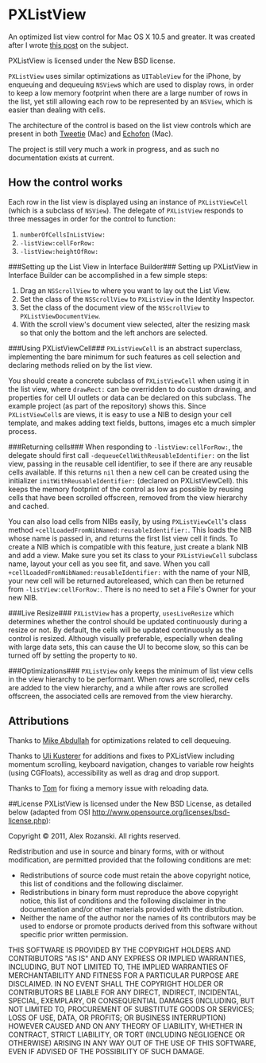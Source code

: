 PXListView
==========

An optimized list view control for Mac OS X 10.5 and greater. It was created after I wrote [this post][1] on the subject.

PXListView is licensed under the New BSD license.

`PXListView` uses similar optimizations as `UITableView` for the iPhone, by enqueuing and dequeuing `NSView`s which are used to display rows, in order to keep a low memory footprint when there are a large number of rows in the list, yet still allowing each row to be represented  by an `NSView`, which is easier than dealing with cells.

The architecture of the control is based on the list view controls which are present in both [Tweetie][2] (Mac) and [Echofon][3] (Mac).

The project is still very much a work in progress, and as such no documentation exists at current.

How the control works
---------------------

Each row in the list view is displayed using an instance of `PXListViewCell` (which is a subclass of `NSView`). The delegate of `PXListView` responds to three messages in order for the control to function:

1. `numberOfCellsInListView:`
2. `-listView:cellForRow:`
3. `-listView:heightOfRow:`

###Setting up the List View in Interface Builder###
Setting up PXListView in Interface Builder can be accomplished in a few simple steps:

1. Drag an `NSScrollView` to where you want to lay out the List View.
2. Set the class of the `NSScrollView` to `PXListView` in the Identity Inspector.
3. Set the class of the document view of the `NSScrollView` to `PXListViewDocumentView`.
4. With the scroll view's document view selected, alter the resizing mask so that only the bottom and the left anchors are selected.

###Using PXListViewCell###
`PXListViewCell` is an abstract superclass, implementing the bare minimum for such features as cell selection and declaring methods relied on by the list view.

You should create a concrete subclass of `PXListViewCell` when using it in the list view, where `drawRect:` can be overridden to do custom drawing, and properties for cell UI outlets or data can be declared on this subclass. The example project (as part of the repository) shows this. Since `PXListViewCell`s are views, it is easy to use a NIB to design your cell template, and makes adding text fields, buttons, images etc a much simpler process.

###Returning cells###
When responding to `-listView:cellForRow:`, the delegate should first call `-dequeueCellWithReusableIdentifier:` on the list view, passing in the reusable cell identifier, to see if there are any reusable cells available. If this returns `nil` then a new cell can be created using the initializer `initWithReusableIdentifier:` (declared on PXListViewCell). this keeps the memory footprint of the control as low as possible by reusing cells that have been scrolled offscreen, removed from the view hierarchy and cached.

You can also load cells from NIBs easily, by using `PXListViewCell`'s class method `+cellLoadedFromNibNamed:reusableIdentifier:`. This loads the NIB whose name is passed in, and returns the first list view cell it finds. To create a NIB which is compatible with this feature, just create a blank NIB and add a view. Make sure you set its class to your `PXListViewCell` subclass name, layout your cell as you see fit, and save. When you call `+cellLoadedFromNibNamed:reusableIdentifier:` with the name of your NIB, your new cell will be returned autoreleased, which can then be returned from `-listView:cellForRow:`. There is no need to set a File's Owner for your new NIB.


###Live Resize###
`PXListView` has a property, `usesLiveResize` which determines whether the control should be updated continuously during a resize or not. By default, the cells will be updated continuously as the control is resized. Although visually preferable, especially when dealing with large data sets, this can cause the UI to become slow, so this can be turned off by setting the property to `NO`.

###Optimizations###
`PXListView` only keeps the minimum of list view cells in the view hierarchy to be performant. When rows are scrolled, new cells are added to the view hierarchy, and a while after rows are scrolled offscreen, the associated cells are removed from the view hierarchy.

Attributions
------------

Thanks to [Mike Abdullah][4] for optimizations related to cell dequeuing.

Thanks to [Uli Kusterer][5] for additions and fixes to PXListView including momentum scrolling, keyboard navigation, changes to variable row heights (using CGFloats), accessibility as well as drag and drop support.

Thanks to [Tom][6] for fixing a memory issue with reloading data. 

##License
PXListView is licensed under the New BSD License, as detailed below (adapted from OSI http://www.opensource.org/licenses/bsd-license.php):


Copyright &copy; 2011, Alex Rozanski.
All rights reserved.

Redistribution and use in source and binary forms, with or without modification, are permitted provided that the following conditions are met:

- Redistributions of source code must retain the above copyright notice, this list of conditions and the following disclaimer.
- Redistributions in binary form must reproduce the above copyright notice, this list of conditions and the following disclaimer in the documentation and/or other materials provided with the distribution.
- Neither the name of the author nor the names of its contributors may be used to endorse or promote products derived from this software without specific prior written permission.

THIS SOFTWARE IS PROVIDED BY THE COPYRIGHT HOLDERS AND CONTRIBUTORS "AS IS" AND ANY EXPRESS OR IMPLIED WARRANTIES, INCLUDING, BUT NOT LIMITED TO, THE IMPLIED WARRANTIES OF MERCHANTABILITY AND FITNESS FOR A PARTICULAR PURPOSE ARE DISCLAIMED. IN NO EVENT SHALL THE COPYRIGHT HOLDER OR CONTRIBUTORS BE LIABLE FOR ANY DIRECT, INDIRECT, INCIDENTAL, SPECIAL, EXEMPLARY, OR CONSEQUENTIAL DAMAGES (INCLUDING, BUT NOT LIMITED TO, PROCUREMENT OF SUBSTITUTE GOODS OR SERVICES; LOSS OF USE, DATA, OR PROFITS; OR BUSINESS INTERRUPTION) HOWEVER CAUSED AND ON ANY THEORY OF LIABILITY, WHETHER IN CONTRACT, STRICT LIABILITY, OR TORT (INCLUDING NEGLIGENCE OR OTHERWISE) ARISING IN ANY WAY OUT OF THE USE OF THIS SOFTWARE, EVEN IF ADVISED OF THE POSSIBILITY OF SUCH DAMAGE.

  [1]: http://perspx.com/blog/archives/1427/making-list-views-really-fast/
  [2]: http://www.atebits.com/tweetie-mac/
  [3]: http://www.echofon.com/twitter/mac/
  [4]: http://mikeabdullah.net/
  [5]: http://github.com/uliwitness
  [6]: http://github.com/TvdW